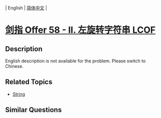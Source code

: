 
| English | [简体中文](README.md) |

# [剑指 Offer 58 - II. 左旋转字符串 LCOF](https://leetcode-cn.com/problems/zuo-xuan-zhuan-zi-fu-chuan-lcof/)

## Description

<p>English description is not available for the problem. Please switch to Chinese.</p>


## Related Topics

- [String](https://leetcode-cn.com/tag/string)

## Similar Questions


